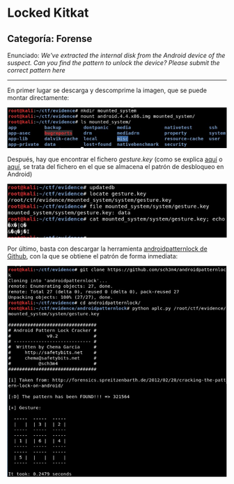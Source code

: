 # Locked Kitkat

## Categoría: Forense

Enunciado: *We've extracted the internal disk from the Android device of the suspect. Can you find the pattern to unlock the device? Please submit the correct pattern here*


--------------------------------

En primer lugar se descarga y descomprime la imagen, que se puede montar directamente:

![Screenshot](images/Screenshot_1.jpg)

Después, hay que encontrar el fichero *gesture.key* (como se explica [aquí](https://tutorialsoverflow.com/cracking-pattern-lock-protection-android-forensics/) o [aquí](https://infosecaddicts.com/bypass-pattern-locks-android/), se trata del fichero en el que se almacena el patrón de desbloqueo en Android)

![Screenshot](images/Screenshot_2.jpg)

Por último, basta con descargar la herramienta [androidpatternlock de Github](https://github.com/sch3m4/androidpatternlock), con la que se obtiene el patrón de forma inmediata:

![Screenshot](images/Screenshot_3.jpg)